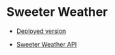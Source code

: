 # Sweeter Weather

* [Deployed version](https://rajaaboulassouak.github.io/Sweeter-Weather-FE/)

* [Sweeter Weather API](https://github.com/RajaaBoulassouak/Sweeter-Weather)


